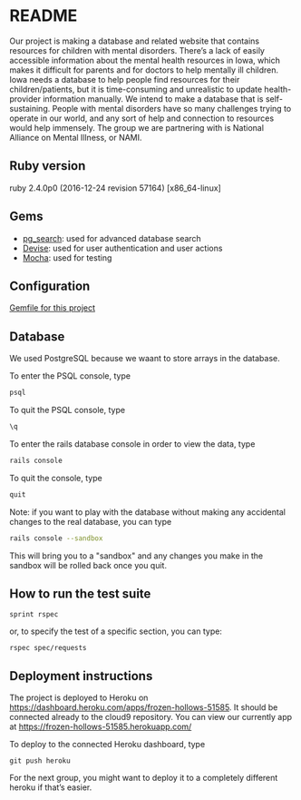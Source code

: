 # README
Our project is making a database and related website that contains resources for children with mental disorders. There’s a lack of easily accessible information about the mental health resources in Iowa, which makes it difficult for parents and for doctors to help mentally ill children. Iowa needs a database to help people find resources for their children/patients, but it is time-consuming and unrealistic to update health-provider information manually. We intend to make a database that is self-sustaining. People with mental disorders have so many challenges trying to operate in our world, and any sort of help and connection to resources would help immensely. The group we are partnering with is National Alliance on Mental Illness, or NAMI.

## Ruby version
ruby 2.4.0p0 (2016-12-24 revision 57164) [x86_64-linux]

## Gems
- [pg_search](https://github.com/Casecommons/pg_search): used for advanced database search
- [Devise](https://github.com/plataformatec/devise): used for user authentication and user actions
- [Mocha](https://github.com/freerange/mocha): used for testing

## Configuration
[Gemfile for this project](nami_website/Gemfile)

## Database
We used PostgreSQL because we waant to store arrays in the database. 

To enter the PSQL console, type
```bash
psql
```
To quit the PSQL console, type
```bash
\q
```

To enter the rails database console in order to view the data, type
 ```bash
 rails console
 ```
To quit the console, type
```bash
quit
```

Note: if you want to play with the database without making any accidental changes to the real database, you can type
```bash
rails console --sandbox
```
This will bring you to a "sandbox" and any changes you make in the sandbox will be rolled back once you quit.

## How to run the test suite
```rails
sprint rspec
```
or, to specify the test of a specific section, you can type:
```rails
rspec spec/requests
```

## Deployment instructions
The project is deployed to Heroku on https://dashboard.heroku.com/apps/frozen-hollows-51585. It should be connected already to the cloud9 repository. You can view our currently app at https://frozen-hollows-51585.herokuapp.com/ 

To deploy to the connected Heroku dashboard, type
```git
git push heroku
```
For the next group, you might want to deploy it to a completely different heroku if that’s easier. 
